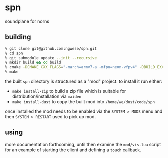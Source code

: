 # spn
soundplane for norns

## building

```sh
% git clone git@github.com:ngwese/spn.git
% cd spn
% git submodule update --init --recursive
% mkdir build && cd build
% cmake -DCMAKE_CXX_FLAGS="-march=armv7-a -mfpu=neon-vfpv4" -DBUILD_EXAMPLES=OFF -DBUILD_TESTS=OFF -DCMAKE_BUILD_TYPE=Release ..
% make
```

the built `spn` directory is structured as a "mod" project. to install it run
either:

- `make install-zip` to build a zip file which is suitable for
  distribution/installation via `maiden`
- `make install-dust` to copy the built mod into `/home/we/dust/code/spn`

once installed the mod needs to be enabled via the `SYSTEM > MODS` menu and then
`SYSTEM > RESTART` used to pick up mod.

## using

more documentation forthcoming, until then examine the `mod/vis.lua` script for an example of starting the client and defining a `touch` callback.
